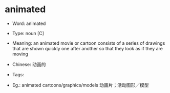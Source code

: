 # animated

- Word: animated

- Type: noun [C]
- Meaning: an animated movie or cartoon consists of a series of drawings that are shown quickly one after another so that they look as if they are moving
- Chinese: 动画的
- Tags: 
- Eg.: animated cartoons/graphics/models 动画片；活动图形╱模型

